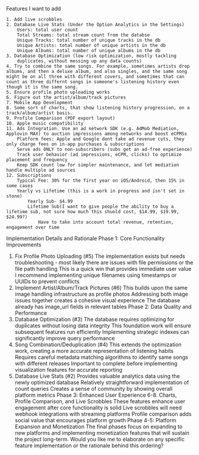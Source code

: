 Features I want to add

	1. Add live scrobbles
	2. Database Live Stats (Under the Option Analytics in the Settings)
		Users: total user count
		Total Streams: total stream count from the databse
		Unique Tracks: total number of unique tracks in the db
		Unique Artists: total number of unique artists in the db
		Unique Albums: total number of unique albums in the db
	3. Database Optimization (low risk optimization, mostly tackling
		duplicates, without messing up any data counts)
	4. Try to combine the same songs. For example, sometimes artists drop albums, and then a deluxe album, and also singles, and the same song might be on all three with different covers, and sometimes that can count as three differnt songs in someone's listening history even though it is the same song.
	5. Ensure profile photo uploading works
	6. Figure out the artist/album/track pictures
	7. Mobile App Development
	8. Some sort of charts, that show listening history progression, on a track/album/artist basis.
	9. Profile Comparison (PDF export layout)
	10. Apple music compatibility
	11. Ads Integration. Use an ad network SDK (e.g. AdMob Mediation, Applovin MAX) to auction impressions among networks and boost eCPMSs
		Platform fees: Apple and Google dont take ad revenue cuts, they only charge fees on in-app purchases & subscriptions
		Serve ads ONLY to non-subscribers (subs get an ad-free experience)
		Track user behavior (ad impressions, eCPM, clicks) to optimize placement and frequency
		Keep SDK count low for simpler maintenance, and let mediation handle multiple ad sources
	12. Subscriptions
		Typical Fee: 30% for the first year on iOS/Android, then 15% in some cases
		Yearly vs Lifetime (this is a work in progress and isn't set in stone)
			Yearly Sub- $4.99
			Lifetime Sub(I want to give people the ability to buy a lifetime sub, not sure how much this shuold cost, $14.99, $19.99, $24.99?)
				Have to take into account total revenue, retention, engagement over time
		
Implementation Details and Rationale
Phase 1: Core Functionality Improvements
1. Fix Profile Photo Uploading (#5)
The implementation exists but needs troubleshooting - most likely there are issues with file permissions or the file path handling
This is a quick win that provides immediate user value
I recommend implementing unique filenames using timestamps or UUIDs to prevent conflicts
2. Implement Artist/Album/Track Pictures (#6)
This builds upon the same image handling infrastructure as profile photos
Addressing both image issues together creates a cohesive visual experience
The database already has image_url fields in relevant tables
Phase 2: Data Quality and Performance
3. Database Optimization (#3)
The database requires optimizing for duplicates without losing data integrity
This foundation work will ensure subsequent features run efficiently
Implementing strategic indexes can significantly improve query performance
4. Song Combination/Deduplication (#4)
This extends the optimization work, creating a more accurate representation of listening habits
Requires careful metadata matching algorithms to identify same songs with different releases
Important to complete before implementing visualization features for accurate reporting
5. Database Live Stats (#2)
Provides valuable analytics data using the newly optimized database
Relatively straightforward implementation of count queries
Creates a sense of community by showing overall platform metrics
Phase 3: Enhanced User Experience
6-8. Charts, Profile Comparison, and Live Scrobbles
These features enhance user engagement after core functionality is solid
Live scrobbles will need webhook integrations with streaming platforms
Profile comparison adds social value that encourages platform growth
Phase 4-5: Platform Expansion and Monetization
The final phases focus on expanding to new platforms and implementing monetization features that will sustain the project long-term.
Would you like me to elaborate on any specific feature implementation or the rationale behind this ordering?
